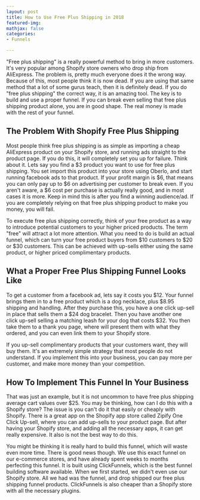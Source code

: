 ```yaml
---
layout: post
title: How to Use Free Plus Shipping in 2018
featured-img: 
mathjax: false
categories:
- Funnels

---
```

"Free plus shipping" is a really powerful method to bring in more customers. It's very popular among Shopify store owners who drop ship from AliExpress. The problem is, pretty much everyone does it the wrong way. Because of this, most people think it is now dead. If you are using that same method that a lot of some gurus teach, then it is definitely dead. If you do "free plus shipping" the correct way, it is an amazing tool. The key is to build and use a proper funnel. If you can break even selling that free plus shipping product alone, you are in good shape. The real money is made with the rest of your funnel.

## The Problem With Shopify Free Plus Shipping

Most people think free plus shipping is as simple as importing a cheap AliExpress product on your Shopify store, and running ads straight to the product page. If you do this, it will completely set you up for failure. Think about it. Lets say you find a $3 product you want to use for free plus shipping. You set import this product into your store using Oberlo, and start running facebook ads to that product. If your profit margin is $6, that means you can only pay up to $6 on advertising per customer to break even. If you aren't aware, a $6 cost per purchase is actually really good, and in most cases it is more. Keep in mind this is after you find a winning audience/ad. If you are completely relying on that free plus shipping product to make you money, you will fail.

To execute free plus shipping correctly, think of your free product as a way to introduce potential customers to your higher priced products. The term "free" will attract a lot more attention. What you need to do is build an actual funnel, which can turn your free product buyers from $10 customers to $20 or $30 customers. This can be achieved with up-sells either using the same product, or higher priced complimentary products.

## What a Proper Free Plus Shipping Funnel Looks Like

To get a customer from a facebook ad, lets say it costs you $12. Your funnel brings them in to a free product which is a dog necklace, plus $8.95 shipping and handling. After they purchase this, you have a one click up-sell in place that sells them a $24 dog bracelet. Then you have another one click up-sell selling a matching leash for your dog that costs $32. You then take them to a thank you page, where will present them with what they ordered, and you can even link them to your Shopify store.

If you up-sell complimentary products that your customers want, they will buy them. It's an extremely simple strategy that most people do not understand. If you implement this into your business, you can pay more per customer, and make more money than your competition.

## How To Implement This Funnel In Your Business

That was just an example, but it is not uncommon to have free plus shipping average cart values over $25. You may be thinking, how can I do this with a Shopify store? The issue is you can't do it that easily or cheaply with Shopify. There is a great app on the Shopify app store called Zipify One Click Up-sell, where you can add up-sells to your product page. But after having your Shopify store, and adding all the necessary apps, it can get really expensive. It also is not the best way to do this.

You might be thinking it is really hard to build this funnel, which will waste even more time. There is good news though. We use this exact funnel on our e-commerce stores, and have already spent weeks to months perfecting this funnel. It is built using ClickFunnels, which is the best funnel building software available. When we first started, we didn't even use our Shopify store. All we had was the funnel, and drop shipped our free plus shipping funnel products. ClickFunnels is also cheaper than a Shopify store with all the necessary plugins.